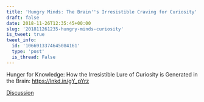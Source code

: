 ```yaml
---
title: 'Hungry Minds: The Brain''s Irresistible Craving for Curiosity'
draft: false
date: 2018-11-26T12:35:45+00:00
slug: '201811261235-hungry-minds-curiosity'
is_tweet: true
tweet_info:
  id: '1066913374645084161'
  type: 'post'
  is_thread: False
---
```




Hunger for Knowledge: How the Irresistible Lure of Curiosity is Generated in the Brain:
<https://lnkd.in/gY_pYrz>

[Discussion](https://x.com/sytelus/status/1066913374645084161)
